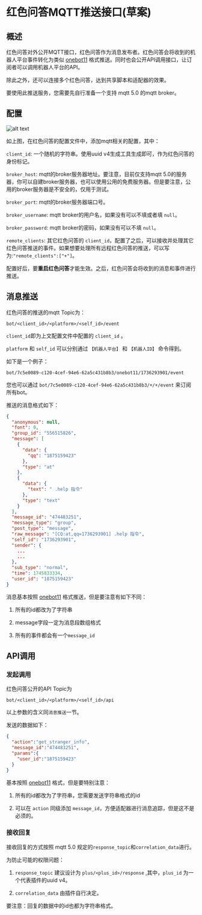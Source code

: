 # 红色问答MQTT推送接口(草案)

## 概述

红色问答对外公开MQTT接口，红色问答作为消息发布者。红色问答会将收到的机器人平台事件转化为类似 [onebot11](https://github.com/botuniverse/onebot-11) 格式推送。同时也会公开API调用接口，让订阅者可以调用机器人平台的API。

除此之外，还可以连接多个红色问答，达到共享脚本和适配器的效果。

要使用此推送服务，您需要先自行准备一个支持 mqtt 5.0 的mqtt broker。

## 配置

![alt text](image.png)

如上图，在红色问答的配置文件中，添加mqtt相关的配置，其中：

`client_id`: 一个随机的字符串。使用uuid v4生成工具生成即可，作为红色问答的身份标记。

`broker_host`: mqtt的broker服务器地址。要注意，目前仅支持mqtt 5.0的服务器，你可以自建broker服务器，也可以使用公用的免费服务器。但是要注意，公用的broker服务器是不安全的，仅用于测试。

`broker_port`: mqtt的broker服务器端口号。

`broker_username`: mqtt broker的用户名，如果没有可以不填或者填 `null`。

`broker_password`: mqtt broker的密码，如果没有可以不填 `null`。

`remote_clients`: 其它红色问答的 `client_id`，配置了之后，可以接收并处理其它红色问答推送的事件。如果想要处理所有远程红色问答的推送，可以写为:`"remote_clients":["+"]`。

配置好后，要<strong>重启红色问答</strong>才能生效。之后，红色问答会将收到的消息和事件进行推送。

## 消息推送

红色问答的推送的mqtt Topic为：

`bot/<client_id>/<platform>/<self_id>/event`

`client_id`即为上文配置文件中配置的 `client_id` 。

`platform` 和 `self_id` 可以分别通过 `【机器人平台】` 和 `【机器人ID】` 命令得到。

如下是一个例子：

`bot/7c5e0089-c120-4cef-94e6-62a5c431b8b3/onebot11/1736293901/event`

您也可以通过 `bot/7c5e0089-c120-4cef-94e6-62a5c431b8b3/+/+/event` 来订阅所有bot。

推送的消息格式如下：
```json
{
  "anonymous": null,
  "font": 0,
  "group_id": "556515826",
  "message": [
    {
      "data": {
        "qq": "1875159423"
      },
      "type": "at"
    },
    {
      "data": {
        "text": " .help 指令"
      },
      "type": "text"
    }
  ],
  "message_id": "474483251",
  "message_type": "group",
  "post_type": "message",
  "raw_message": "[CQ:at,qq=1736293901] .help 指令",
  "self_id": "1736293901",
  "sender": {
    ...
    ...
  },
  "sub_type": "normal",
  "time": 1745833334,
  "user_id": "1875159423"
}
```

消息基本按照 [onebot11](https://github.com/botuniverse/onebot-11) 格式推送，但是要注意有如下不同：

1. 所有的id都改为了字符串

2. message字段一定为消息段数组格式

3. 所有的事件都会有一个`message_id`

## API调用

### 发起调用

红色问答公开的API Topic为

`bot/<client_id>/<platform>/<self_id>/api`

以上参数的含义同`消息推送`一节。

发送的数据如下：

```json
{
  "action":"get_stranger_info",
  "message_id":"474483251",
  "params":{
    "user_id":"1875159423"
  }
}
```

基本按照 [onebot11](https://github.com/botuniverse/onebot-11) 格式，但是要特别注意：

1. 所有的id都改为了字符串，您需要发送字符串格式的id

2. 可以在 `action` 同级添加 `message_id`，方便适配器进行消息追踪，但是这不是必须的。

### 接收回复

接收回复的方式按照 mqtt 5.0 规定的`response_topic`和`correlation_data`进行。

为防止可能的权限问题：

1. `response_topic` 建议设计为 `plus/<plus_id>/response` ,其中，`plus_id` 为一个代表插件的uuid v4。

2. `correlation_data` 由插件自行决定。

要注意：回复的数据中的id也都为字符串格式。